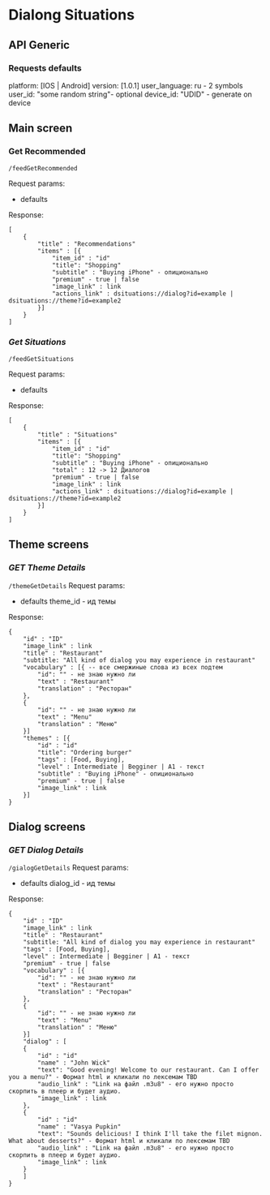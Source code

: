 # Dialong Situations


## API Generic

### Requests defaults
platform: [IOS | Android]
version: [1.0.1]
user_language: ru - 2 symbols
user_id: "some random string"- optional
device_id: "UDID" - generate on device


## Main screen

### **Get Recommended** 

`/feedGetRecommended` 

Request params:  
* defaults

Response: 
```
[
    {
        "title" : "Recommendations"
        "items" : [{
            "item_id" : "id"
            "title": "Shopping" 
            "subtitle" : "Buying iPhone" - опиционально
            "premium" - true | false
            "image_link" : link
            "actions_link" : dsituations://dialog?id=example | dsituations://theme?id=example2
        }]
    }
]

```

### ***Get Situations***

`/feedGetSituations`

Request params:
* defaults

Response: 
```
[
    {
        "title" : "Situations"
        "items" : [{
            "item_id" : "id"
            "title": "Shopping" 
            "subtitle" : "Buying iPhone" - опиционально
            "total" : 12 -> 12 Диалогов
            "premium" - true | false
            "image_link" : link
            "actions_link" : dsituations://dialog?id=example | dsituations://theme?id=example2
        }]
    }
]

```

## Theme screens

### ***GET Theme Details***

`/themeGetDetails`
Request params:
* defaults
theme_id - ид темы


Response:
```
{
    "id" : "ID"
    "image_link" : link
    "title" : "Restaurant"
    "subtitle: "All kind of dialog you may experience in restaurant"
    "vocabulary" : [{ -- все смержиные слова из всех подтем
        "id": "" - не знаю нужно ли
        "text" : "Restaurant"
        "translation" : "Ресторан"
    },
    {
        "id": "" - не знаю нужно ли
        "text" : "Menu"
        "translation" : "Меню"
    }] 
    "themes" : [{
        "id" : "id"
        "title": "Ordering burger" 
        "tags" : [Food, Buying],
        "level" : Intermediate | Begginer | A1 - текст
        "subtitle" : "Buying iPhone" - опиционально
        "premium" - true | false
        "image_link" : link
    }]
}
```

## Dialog screens

### ***GET Dialog Details***

`/gialogGetDetails`
Request params:
* defaults
dialog_id - ид темы

Response:
```
{
    "id" : "ID"
    "image_link" : link
    "title" : "Restaurant"
    "subtitle: "All kind of dialog you may experience in restaurant" 
    "tags" : [Food, Buying],
    "level" : Intermediate | Begginer | A1 - текст
    "premium" - true | false
    "vocabulary" : [{
        "id": "" - не знаю нужно ли
        "text" : "Restaurant"
        "translation" : "Ресторан"
    },
    {
        "id": "" - не знаю нужно ли
        "text" : "Menu"
        "translation" : "Меню"
    }]
    "dialog" : [
    {
        "id" : "id"
        "name" : "John Wick"
        "text": "Good evening! Welcome to our restaurant. Can I offer you a menu?" - Формат html и кликали по лексемам TBD
        "audio_link" : "Link на файл .m3u8" - его нужно просто скорпить в плеер и будет аудио. 
        "image_link" : link
    },
    { 
        "id" : "id"
        "name" : "Vasya Pupkin"
        "text": "Sounds delicious! I think I'll take the filet mignon. What about desserts?" - Формат html и кликали по лексемам TBD
        "audio_link" : "Link на файл .m3u8" - его нужно просто скорпить в плеер и будет аудио. 
        "image_link" : link
    }
    ]
}
```



